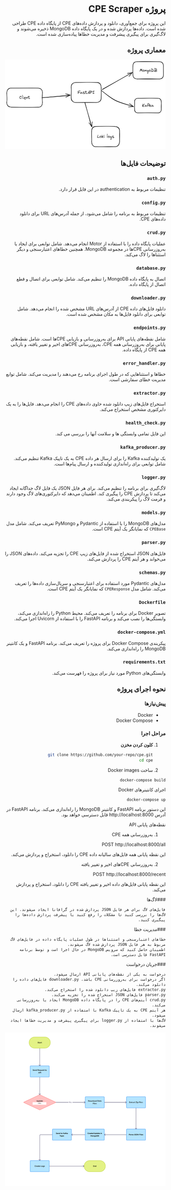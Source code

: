 <div dir="rtl">

# پروژه CPE Scraper

این پروژه برای جمع‌آوری، دانلود و پردازش داده‌های CPE از پایگاه داده CPE طراحی شده است. داده‌ها پردازش شده و در یک پایگاه داده MongoDB ذخیره می‌شوند و لاگ‌گیری برای پیگیری پیشرفت و مدیریت خطاها پیاده‌سازی شده است.

## معماری پروژه 

![Flow image](static/images/img.png)

## توضیحات فایل‌ها

### `auth.py`
تنظیمات مربوط به authentication در این فایل قرار دارد.

### `config.py`

تنظیمات مربوط به برنامه را شامل می‌شود، از جمله آدرس‌های URL برای دانلود داده‌های CPE.

### `crud.py`

عملیات پایگاه داده را با استفاده از Motor انجام می‌دهد. شامل توابعی برای ایجاد یا به‌روزرسانی CPE‌ها در مجموعه MongoDB. همچنین خطاهای اعتبارسنجی و دیگر استثناها را لاگ می‌کند.

### `database.py`

اتصال به پایگاه داده MongoDB را تنظیم می‌کند. شامل توابعی برای اتصال و قطع اتصال از پایگاه داده.

### `downloader.py`

دانلود فایل‌های داده CPE از آدرس‌های URL مشخص شده را انجام می‌دهد. شامل توابعی برای دانلود فایل‌ها به مکان مشخص شده است.

### `endpoints.py`

شامل نقطه‌های پایانی API برای به‌روزرسانی و بازیابی CPE‌ها است. شامل نقطه‌های پایانی برای به‌روزرسانی همه CPE، به‌روزرسانی CPEهای اخیر و تغییر یافته، و بازیابی همه CPE از پایگاه داده.

### `error_handler.py`

خطاها و استثناهایی که در طول اجرای برنامه رخ می‌دهند را مدیریت می‌کند. شامل توابع مدیریت خطای سفارشی است.

### `extractor.py`

استخراج فایل‌های زیپ دانلود شده حاوی داده‌های CPE را انجام می‌دهد. فایل‌ها را به یک دایرکتوری مشخص استخراج می‌کند.

### `health_check.py`
این فایل تمامی وابستگی ها و سلامت آنها را بررسی می کند.

### `kafka_producer.py`

یک تولیدکننده Kafka را برای ارسال هر داده CPE به یک تاپیک Kafka تنظیم می‌کند. شامل توابعی برای راه‌اندازی تولیدکننده و ارسال پیام‌ها است.

### `logger.py`

لاگ‌گیری برای برنامه را تنظیم می‌کند. برای هر فایل JSON یک فایل لاگ جداگانه ایجاد می‌کند تا پردازش CPE را پیگیری کند. اطمینان می‌دهد که دایرکتوری‌های لاگ وجود دارند و فرمت لاگ را پیکربندی می‌کند.

### `models.py`

مدل‌های MongoDB را با استفاده از Pydantic و PyMongo تعریف می‌کند. شامل مدل `CPEBase` که نمایانگر یک آیتم CPE است.

### `parser.py`

فایل‌های JSON استخراج شده از فایل‌های زیپ CPE را تجزیه می‌کند. داده‌های JSON را می‌خواند و هر آیتم CPE را پردازش می‌کند.

### `schemas.py`

مدل‌های Pydantic مورد استفاده برای اعتبارسنجی و سریال‌سازی داده‌ها را تعریف می‌کند. شامل مدل `CPEResponse` که نمایانگر یک آیتم CPE است.

### `Dockerfile`

تصویر Docker برای برنامه را تعریف می‌کند. محیط Python را راه‌اندازی می‌کند، وابستگی‌ها را نصب می‌کند و برنامه FastAPI را با استفاده از Uvicorn اجرا می‌کند.

### `docker-compose.yml`

پیکربندی Docker Compose برای پروژه را تعریف می‌کند. برنامه FastAPI و یک کانتینر MongoDB را راه‌اندازی می‌کند.

### `requirements.txt`

وابستگی‌های Python مورد نیاز برای پروژه را فهرست می‌کند.

## نحوه اجرای پروژه

### پیش‌نیازها

- Docker
- Docker Compose

### مراحل اجرا

1. **کلون کردن مخزن**


   ```sh
   git clone https://github.com/your-repo/cpe.git
   cd cpe
   ```
2. ساخت  Docker images

```
docker-compose build
```

اجرای کانتینرهای Docker

```
docker-compose up
```

این دستور برنامه FastAPI و کانتینر MongoDB را راه‌اندازی می‌کند. برنامه FastAPI در آدرس http://localhost:8000 قابل دسترسی خواهد بود.

نقطه‌های پایانی API

1. به‌روزرسانی همه CPE


POST http://localhost:8000/all

این نقطه پایانی همه فایل‌های سالیانه داده CPE را دانلود، استخراج و پردازش می‌کند.

2. به‌روزرسانی CPEهای اخیر و تغییر یافته


POST http://localhost:8000/recent

این نقطه پایانی فایل‌های داده اخیر و تغییر یافته CPE را دانلود، استخراج و پردازش می‌کند.

    
###لاگ‌ها

    فایل‌های لاگ برای هر فایل JSON پردازش شده در گرافانا ایجاد می‌شوند. این لاگ‌ها را بررسی کنید تا مشکلات را رفع کنید یا پیشرفت پردازش داده‌ها را پیگیری کنید.

###مدیریت خطا

    خطاهای اعتبارسنجی و استثناها در طول عملیات پایگاه داده در فایل‌های لاگ مربوط به هر فایل JSON پردازش شده لاگ می‌شوند.
    اطمینان حاصل کنید که سرویس MongoDB در حال اجرا است و توسط برنامه FastAPI قابل دسترسی است.

###جریان درخواست

    درخواست به یکی از نقطه‌های پایانی API ارسال می‌شود.
    اگر درخواست برای به‌روزرسانی CPE باشد، downloader.py فایل‌های داده را دانلود می‌کند.
    extractor.py فایل‌های زیپ دانلود شده را استخراج می‌کند.
    parser.py فایل‌های JSON استخراج شده را تجزیه می‌کند.
    crud.py آیتم‌های CPE را در پایگاه داده MongoDB ایجاد یا به‌روزرسانی می‌کند.
    هر آیتم CPE به یک تاپیک Kafka با استفاده از kafka_producer.py ارسال می‌شود.
    لاگ‌ها با استفاده از logger.py برای پیگیری پیشرفت و مدیریت خطاها ایجاد می‌شوند.

![Flow image](static/images/README.png)

</div>